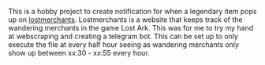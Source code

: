 This is a hobby project to create notification for when a legendary item pops up on [lostmerchants](https://lostmerchants.com). 
Lostmerchants is a website that keeps track of the wandering merchants in the game Lost Ark.
This was for me to try my hand at webscraping and creating a telegram bot.
This can be set up to only execute the file at every half hour seeing as wandering merchants only show up between xx:30 - xx:55 every hour.
